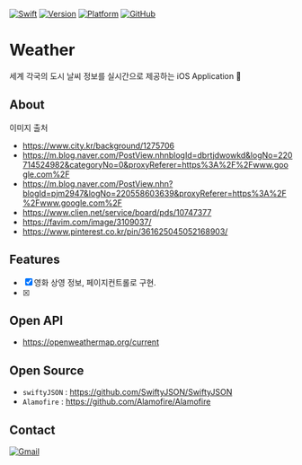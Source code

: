 [![Swift](https://img.shields.io/badge/Swift-compatible-E77335.svg)](https://swift.org)
[![Version](https://img.shields.io/badge/Version-Swift%204.0-orange.svg)](https://developer.apple.com/kr/swift/)
[![Platform](https://img.shields.io/badge/Platform-iOS%209.0%2B-lightgrey.svg)](https://support.apple.com/ko_KR/downloads/ios)
[![GitHub](https://img.shields.io/badge/Github-S2Hwan-red.svg)](https://github.com/S2Hwan/Weather/)

# Weather
세계 각국의 도시 날씨 정보를 실시간으로 제공하는 iOS Application 

## About
이미지 출처
 - https://www.city.kr/background/1275706
 - https://m.blog.naver.com/PostView.nhnblogId=dbrtjdwowkd&logNo=220714524982&categoryNo=0&proxyReferer=https%3A%2F%2Fwww.google.com%2F
 - https://m.blog.naver.com/PostView.nhn?blogId=pjm2947&logNo=220558603639&proxyReferer=https%3A%2F%2Fwww.google.com%2F
 - https://www.clien.net/service/board/pds/10747377
 - https://favim.com/image/3109037/
 - https://www.pinterest.co.kr/pin/361625045052168903/

## Features
 - [x] 영화 상영 정보, 페이지컨트롤로 구현.
 - [x]

## Open API
 - https://openweathermap.org/current

## Open Source
 - `swiftyJSON` : https://github.com/SwiftyJSON/SwiftyJSON
 - `Alamofire` : https://github.com/Alamofire/Alamofire

## Contact
[![Gmail](https://img.shields.io/badge/gmail-sclooney0410%40gmail.com-000000.svg)](sclooney0410@gmail.com)

